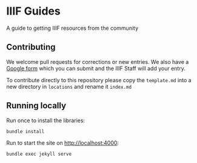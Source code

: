 # IIIF Guides
A guide to getting IIIF resources from the community

## Contributing

We welcome pull requests for corrections or new entries. We also have a [Google form]() which you can submit and the IIIF Staff will add your entry. 

To contribute directly to this repository please copy the `template.md` into a new directory in `locations` and rename it `index.md`

## Running locally

Run once to install the libraries:

``bundle install``

Run to start the site on [http://localhost:4000](http://localhost:4000):

```
bundle exec jekyll serve
```

